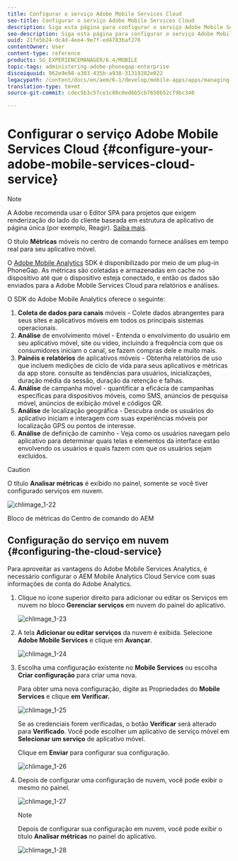 ```yaml
---
title: Configurar o serviço Adobe Mobile Services Cloud
seo-title: Configurar o serviço Adobe Mobile Services Cloud
description: Siga esta página para configurar o serviço Adobe Mobile Services Cloud.
seo-description: Siga esta página para configurar o serviço Adobe Mobile Services Cloud.
uuid: 21fe5b24-dc4d-4ee4-9e7f-ed4783baf276
contentOwner: User
content-type: reference
products: SG_EXPERIENCEMANAGER/6.4/MOBILE
topic-tags: administering-adobe-phonegap-enterprise
discoiquuid: 962e9e98-a303-435b-a938-31319282e022
legacypath: /content/docs/en/aem/6-1/develop/mobile-apps/apps/managing-aem-mobile-apps/configure-your-adobe-phonegap-build-cloud-service1
translation-type: tm+mt
source-git-commit: cdec5b3c57ce1c80c0ed6b5cb7650b52cf9bc340

---
```



# Configurar o serviço Adobe Mobile Services Cloud {#configure-your-adobe-mobile-services-cloud-service}

>[!NOTE]
>
>A Adobe recomenda usar o Editor SPA para projetos que exigem renderização do lado do cliente baseada em estrutura de aplicativo de página única (por exemplo, Reagir). [Saiba mais](/help/sites-developing/spa-overview.md).

O título **Métricas** móveis no centro de comando fornece análises em tempo real para seu aplicativo móvel.

O [Adobe Mobile Analytics](https://www.adobe.com/ca/solutions/digital-analytics/mobile-web-apps-analytics.html) SDK é disponibilizado por meio de um plug-in PhoneGap. As métricas são coletadas e armazenadas em cache no dispositivo até que o dispositivo esteja conectado, e então os dados são enviados para a Adobe Mobile Services Cloud para relatórios e análises.

O SDK do Adobe Mobile Analytics oferece o seguinte:

1. **Coleta de dados para canais** móveis - Colete dados abrangentes para seus sites e aplicativos móveis em todos os principais sistemas operacionais.
1. **Análise** de envolvimento móvel - Entenda o envolvimento do usuário em seu aplicativo móvel, site ou vídeo, incluindo a frequência com que os consumidores iniciam o canal, se fazem compras dele e muito mais.
1. **Painéis e relatórios** de aplicativos móveis - Obtenha relatórios de uso que incluem medições de ciclo de vida para seus aplicativos e métricas da app store. consulte as tendências para usuários, inicializações, duração média da sessão, duração da retenção e falhas.
1. **Análise** de campanha móvel - quantificar a eficácia de campanhas específicas para dispositivos móveis, como SMS, anúncios de pesquisa móvel, anúncios de exibição móvel e códigos QR.
1. **Análise** de localização geográfica - Descubra onde os usuários do aplicativo iniciam e interagem com suas experiências móveis por localização GPS ou pontos de interesse.
1. **Análise** de definição de caminho - Veja como os usuários navegam pelo aplicativo para determinar quais telas e elementos da interface estão envolvendo os usuários e quais fazem com que os usuários sejam excluídos.

>[!CAUTION]
>
>O título **Analisar métricas** é exibido no painel, somente se você tiver configurado serviços em nuvem.

![chlimage_1-22](assets/chlimage_1-22.png)

Bloco de métricas do Centro de comando do AEM

## Configuração do serviço em nuvem {#configuring-the-cloud-service}

Para aproveitar as vantagens do Adobe Mobile Services Analytics, é necessário configurar o AEM Mobile Analytics Cloud Service com suas informações de conta do Adobe Analytics.

1. Clique no ícone superior direito para adicionar ou editar os Serviços em nuvem no bloco **Gerenciar serviços** em nuvem do painel do aplicativo.

   ![chlimage_1-23](assets/chlimage_1-23.png)

1. A tela **Adicionar ou editar serviços** da nuvem é exibida. Selecione **Adobe Mobile Services** e clique em **Avançar**.

   ![chlimage_1-24](assets/chlimage_1-24.png)

1. Escolha uma configuração existente no **Mobile Services** ou escolha **Criar configuração** para criar uma nova.

   Para obter uma nova configuração, digite as Propriedades do **Mobile Services** e clique **em Verificar.**

   ![chlimage_1-25](assets/chlimage_1-25.png)

   Se as credenciais forem verificadas, o botão **Verificar** será alterado para **Verificado**. Você pode escolher um aplicativo de serviço móvel em **Selecionar um serviço** de aplicativo móvel.

   Clique em **Enviar** para configurar sua configuração.

   ![chlimage_1-26](assets/chlimage_1-26.png)

1. Depois de configurar uma configuração de nuvem, você pode exibir o mesmo no painel.

   ![chlimage_1-27](assets/chlimage_1-27.png)

   >[!NOTE]
   >
   >Depois de configurar sua configuração em nuvem, você pode exibir o título **Analisar métricas** no painel do aplicativo.

   ![chlimage_1-28](assets/chlimage_1-28.png)

